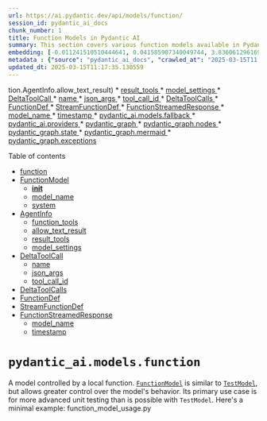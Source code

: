 ```yaml
---
url: https://ai.pydantic.dev/api/models/function/
session_id: pydantic_ai_docs
chunk_number: 1
title: Function Models in Pydantic AI
summary: This section covers various function models available in Pydantic AI, including details on `AgentInfo`, `DeltaToolCall`, `DeltaToolCalls`, and `FunctionDef`. Each model is linked to specific attributes such as `allow_text_result`, `result_tools`, `name`, and `json_args`, providing a comprehensive overview of their functionalities and settings.
embedding: [-0.011241510510444641, 0.041585907340049744, 3.836061296169646e-05, -0.009320979006588459, 0.025466246530413628, 0.0021830040495842695, -0.032418571412563324, -0.02047286555171013, 0.01596601866185665, 0.031189430505037308, 0.01384062971919775, -0.0727241262793541, 8.067232556641102e-05, -0.02234218269586563, 0.0008610382210463285, -0.017003104090690613, -0.021522754803299904, -0.009999566711485386, 0.03794969990849495, 0.04688657447695732, 0.060586363077163696, -0.02340487577021122, 0.004766118712723255, -0.004894154146313667, 0.034595172852277756, -0.023110395297408104, -0.04173954948782921, 0.04852542653679848, -0.031419895589351654, -0.026759404689073563, 0.06857577711343765, -0.0206777211278677, -0.033314816653728485, -0.05628437548875809, 0.01049890462309122, -0.007938196882605553, 0.04980578273534775, 0.01528743002563715, -0.04273822531104088, 0.05515766143798828, -0.03713027387857437, -0.035209741443395615, -0.005089408252388239, 0.03134307265281677, -0.047040216624736786, 0.029345719143748283, -0.00041091369348578155, 0.0036746168043464422, -0.0009514632984064519, 0.03139428794384003, -0.03764241561293602, -0.00429878942668438, -0.006267334334552288, -0.013059613294899464, 0.01070376206189394, 0.02120266668498516, -0.026861833408474922, -0.007464465219527483, -0.002928810426965356, 0.03275146335363388, -0.024864479899406433, -0.0049485694617033005, -8.407326095039025e-05, 0.060791220515966415, -0.03257221356034279, 0.004420422948896885, -0.04867906868457794, -0.0005745589733123779, -0.03472320735454559, 0.015812374651432037, -0.010825395584106445, 0.0239938385784626, -0.03713027387857437, -0.018040191382169724, -0.015940411016345024, -0.06299342960119247, 0.043762508779764175, 0.04079208895564079, 0.006741065066307783, -0.03246978297829628, 0.03587552532553673, 0.014634449034929276, 0.013040408492088318, 0.01574835740029812, -0.019397366791963577, -0.03792409226298332, -0.05397973582148552, -0.03344285488128662, -0.039690982550382614, -0.03316117450594902, -0.017899353057146072, -0.012957185506820679, -0.0171311404556036, 0.020319221541285515, 0.11523188650608063, 0.02089538238942623, -0.02796293795108795, -0.013776611536741257, 0.02582474611699581, 0.007912589237093925, 0.01933334954082966, 0.0044780392199754715, -0.0406128391623497, -0.008296695537865162, 0.042687010020017624, 0.005723183508962393, -0.0003721029497683048, -0.026452118530869484, -0.017464032396674156, 0.03935809060931206, -0.014685663394629955, -0.011401554569602013, -0.014749681577086449, 0.013379702344536781, -0.07789675146341324, -0.031240643933415413, -0.007950999774038792, 0.013078819029033184, 0.01241303514689207, -0.020216794684529305, -0.0052206446416676044, 0.013635773211717606, 0.0319320373237133, 0.018744386732578278, 0.03418545797467232, -0.01135674212127924, 0.013981468975543976, -0.01453202124685049, -0.03492806479334831, -0.03713027387857437, -0.0004809330857824534, 0.014813698828220367, -0.015709947794675827, -0.0013379702577367425, -0.02471083775162697, -0.014199129305779934, -0.032597821205854416, 0.011683233082294464, -0.010031575337052345, 0.028731150552630424, 0.000811024394351989, -0.015735553577542305, 0.019896704703569412, 0.026247262954711914, 0.0071251713670790195, 0.01978147402405739, -0.014032682403922081, 0.008123847655951977, -0.043864935636520386, 0.044761184602975845, 0.026631368324160576, 0.03707905858755112, 0.00123474164865911, -0.02289273403584957, -0.041560299694538116, 0.014954538084566593, -0.0006017665145918727, 0.03203446418046951, 0.044274650514125824, -0.015453875996172428, -0.0018725180998444557, 0.04637443274259567, -0.05817929655313492, 0.02247021719813347, -0.06903669983148575, 0.011555197648704052, -0.048755891621112823, -0.004401217680424452, -0.014672859571874142, -0.051316600292921066, -0.019589420408010483, -0.01135674212127924, -0.016695819795131683, 0.01252826675772667, 0.004183557815849781, -0.030293181538581848, -0.05241770297288895, -0.03756559267640114, -0.011177493259310722, -0.025171764194965363, -0.020216794684529305, -0.020741738379001617, -0.04130423069000244, 0.010793386958539486, -0.024774855002760887, -0.03433910012245178, 0.017694495618343353, 0.02888479270040989, 0.02022959664463997, 0.07062434405088425, 0.014147914946079254, 0.044274650514125824, 0.0329563207924366, 0.011977714486420155, 0.011708839796483517, -0.0024662823416292667, 0.05052277818322182, 0.011036654002964497, 0.01788654923439026, -0.0066514406353235245, 0.00141799240373075, 0.030241968110203743, 0.007221198175102472, -0.027860509231686592, 0.019768670201301575, -0.03602916747331619, -0.013123631477355957, 0.03362210467457771, -0.027527617290616035, -0.039870232343673706, -0.013520540669560432, -0.026631368324160576, 0.0023718562442809343, -0.01494173426181078, 0.007829366251826286, 0.020882578566670418, -0.03777045011520386, 0.004682895727455616, -0.009941951371729374, 0.045145291835069656, 0.007624509744346142, 0.008975283242762089, 0.027015475556254387, 0.008936872705817223, -0.03354528173804283, 0.03851305693387985, 0.0049133594147861, -0.09095636755228043, -0.01213135663419962, 0.023417679592967033, 0.009884335100650787, -0.012060937471687794, 0.006171307526528835, -0.04112498089671135, 0.027015475556254387, -0.06857577711343765, -0.022226950153708458, -0.0035689875949174166, 0.012464248575270176, -0.03418545797467232, 0.0030600468162447214, -0.0008122247527353466, -0.0008458340307697654, 0.01448080688714981, 0.01637573167681694, 0.018949244171380997, 0.021804433315992355, 0.0029496161732822657, 0.028449472039937973, 0.05095810070633888, 0.08091838657855988, -0.03608038276433945, 0.036797381937503815, -0.0105501189827919, -0.03592674061655998, 0.007330028340220451, 0.010863806121051311, -0.004436427727341652, -0.047347500920295715, 0.04353204369544983, -0.002927209949120879, -0.016490962356328964, -0.030088325962424278, -0.017643282189965248, -0.033801354467868805, -0.0011163088493049145, -0.012534668669104576, 0.023071983829140663, 0.0073044211603701115, -0.03444153070449829, 0.08522038161754608, 0.036387667059898376, 0.03354528173804283, -0.009557845070958138, -0.041560299694538116, 0.008488749153912067, 0.0036330053117126226, 0.06417135894298553, 0.02757883071899414, -0.002450278028845787, 0.0032216913532465696, 0.027604438364505768, 0.05264816805720329, 0.01167042925953865, 0.00570397824048996, 0.026861833408474922, -0.02778368815779686, -0.00018675166938919574, 0.004228369798511267, -0.02471083775162697, -0.0127907395362854, 0.02448037452995777, 0.0062737357802689075, -0.05705258622765541, 0.022675074636936188, -0.00530066667124629, 0.020703328773379326, 0.009801112115383148, 0.03933248296380043, 0.019115690141916275, -0.01830906607210636, 0.0008054228383116424, -0.05095810070633888, -0.014211932197213173, -0.01097903773188591, -0.016670212149620056, -0.00018285059195477515, 0.009621862322092056, 0.04232851415872574, 0.002043765503913164, 0.009320979006588459, 0.0403311587870121, -0.01865476183593273, -0.023673750460147858, -0.027117904275655746, -0.005201439373195171, 0.024019446223974228, -0.01898765377700329, 0.03636206313967705, 0.00391148217022419, -0.03413424640893936, -0.0643249973654747, 0.018795600160956383, -0.012156964279711246, -0.009948352351784706, 0.01574835740029812, -0.014749681577086449, 0.01716955006122589, -0.020690524950623512, 0.026426512748003006, 0.008700007572770119, 0.006350557319819927, -0.04253336787223816, 0.0171311404556036, 0.00848234724253416, 0.012368222698569298, -0.039690982550382614, 0.03533777967095375, -0.008360713720321655, 0.05211041867733002, -0.018347477540373802, -0.00782296434044838, -0.06340314447879791, 0.01975586637854576, 0.00811744574457407, 0.03287949785590172, 0.024429159238934517, 0.044069793075323105, -0.017758512869477272, -0.0015796370571479201, 0.0033641308546066284, -0.017387211322784424, -0.008610382676124573, 0.02416028454899788, -0.014570431783795357, -0.0342622809112072, -0.012541069649159908, 0.009570647962391376, 0.002799174515530467, -0.020972203463315964, -0.07267291098833084, 0.008642391301691532, -0.004874948877841234, -0.01709272898733616, -0.042072441428899765, 0.028219008818268776, -0.014250342734158039, -0.03733513131737709, 0.005172631237655878, -0.010915020480751991, 0.029909076169133186, 0.019947919994592667, -0.01898765377700329, 0.005028591491281986, -0.020178383216261864, -0.03367331624031067, -0.034006208181381226, -0.008904864080250263, 0.0085655702278018, 0.0014988146722316742, 0.07026584446430206, -0.03592674061655998, -0.008367115631699562, -0.016017232090234756, 0.027220331132411957, 0.012752328999340534, -0.02054968662559986, -0.0025062935892492533, -0.015172198414802551, 0.041073765605688095, 0.04063844308257103, -0.04768039286136627, -0.022483021020889282, -0.009007291868329048, -0.005550335627049208, 0.02440355159342289, 0.025248587131500244, 0.017566461116075516, 0.06657842546701431, -0.025799138471484184, 0.02739958092570305, 0.015876393765211105, -0.04235411807894707, -0.014096700586378574, 5.1964379963465035e-05, 0.022495824843645096, 0.06811484694480896, 0.02375057153403759, 0.03544020652770996, 0.02085697092115879, 0.05945965275168419, -0.002573512028902769, 0.015837982296943665, -0.02471083775162697, -0.004788524936884642, -0.05966451019048691, 0.025210175663232803, 0.03472320735454559, 0.03344285488128662, 0.02533821016550064, 0.005399893969297409, -0.10099434852600098, -0.01242583803832531, -0.007886982522904873, -0.03277707099914551, 0.06826849281787872, 0.05008745938539505, -0.034595172852277756, -0.0006741865654475987, -0.05346759408712387, 0.022252557799220085, 0.00599845964461565, 0.07625789940357208, 0.01861635036766529, 0.00025707113672979176, -0.03088214434683323, 0.01719515770673752, 0.0007025944069027901, -0.011849679052829742, 0.04112498089671135, 0.030037110671401024, -0.03357088938355446, -0.015466679818928242, 0.04094573110342026, -0.030011504888534546, -0.006414575036615133, -0.029499363154172897, -0.022214146330952644, 0.004718105308711529, -0.0445307232439518, 0.0004717305419035256, 0.018245048820972443, -0.041765157133340836, 0.015005752444267273, -0.0034089433029294014, -0.04524771869182587, 0.07456783205270767, -0.009167336858808994, 0.07420933246612549, -0.0030456427484750748, 0.031010180711746216, -0.006997135933488607, -0.0100123705342412, 0.022188538685441017, -0.026913046836853027, -0.014416788704693317, 0.03216249868273735, -0.011228706687688828, -0.02513335458934307, -0.011657625436782837, 0.03326360508799553, -0.004846140742301941, 0.0348256379365921, 0.019538206979632378, 0.05408216267824173, -0.026938654482364655, 0.050241101533174515, -0.012265793979167938, 0.009096916764974594, -0.0009282568353228271, 0.02440355159342289, -0.025325408205389977, 0.006574619095772505, 0.02289273403584957, -0.030011504888534546, 0.11164689064025879, -0.013917450793087482, -0.019743062555789948, 0.01574835740029812, 0.02085697092115879, -0.011119876988232136, -0.008245481178164482, 0.03777045011520386, -0.014634449034929276, 0.06560534983873367, 0.026913046836853027, -0.021637987345457077, 0.013802219182252884, -0.009461818262934685, -0.004583668429404497, 0.002922408515587449, -0.0071059660986065865, -0.016350124031305313, 0.04760357365012169, 0.0006101688486523926, -0.006110490765422583, 0.03905080631375313, 0.00029988298774696887, -0.029243292286992073, 0.03602916747331619, -0.04532454162836075, 0.02358412556350231, 0.03492806479334831, 0.0348256379365921, 0.023840196430683136, 0.007387644145637751, 0.019999133422970772, 0.003591393819078803, 0.007157180458307266, 3.816056050709449e-05, 0.045452576130628586, -0.00011923299462068826, 0.008667998015880585, 0.023801786825060844, -0.013853433541953564, -0.01418632548302412, -0.002005354966968298, -0.008661597035825253, -0.022214146330952644, -0.0074132513254880905, 0.035491421818733215, 1.3603764273284469e-05, 0.041457872837781906, -0.018769994378089905, -0.019051671028137207, -0.026247262954711914, 0.04967774450778961, 0.029448147863149643, -0.019704652950167656, -0.006753868889063597, 0.004708502907305956, 0.012950783595442772, -0.03807773441076279, -0.0031368678901344538, 0.005540733225643635, 0.02513335458934307, -0.004993381444364786, -0.00773974135518074, -0.009660272859036922, -0.00017534851212985814, 0.048038892447948456, 0.016209285706281662, 0.010492503643035889, -0.05843536928296089, -0.010646145790815353, 0.002069372683763504, -0.03467199206352234, 0.021586773917078972, -0.013469327241182327, -0.022623859345912933, -0.006196914706379175, 0.008264686912298203, 0.025722317397594452, 0.0005885628634132445, -0.025568675249814987, 0.04153469204902649, 0.030395610257983208, -0.011439965106546879, -0.03523534908890724, -0.01175365224480629, 0.004762917757034302, 0.027758080512285233, -0.0045708646066486835, -0.02234218269586563, -0.010159610770642757, -0.009468220174312592, 0.01533864438533783, 0.0028903998900204897, -0.00524945231154561, 0.0002784770622383803, -0.013827825896441936, -0.03208567947149277, 0.018462708219885826, 0.008181463927030563, -0.01533864438533783, -0.014263146556913853, -0.006036870181560516, 0.008719212375581264, -0.0036938220728188753, -0.0255814790725708, 0.005211041774600744, -0.04709143191576004, -0.018437102437019348, 0.02154836244881153, -0.04179076477885246, -0.008098240941762924, -0.0009610659326426685, -0.006741065066307783, -0.0268874391913414, 0.016567783430218697, 0.024326730519533157, -0.03185521438717842, -0.013815023005008698, 0.02716911770403385, -0.007656518369913101, -0.01209934800863266, -0.004839739296585321, 0.029243292286992073, -0.05986936762928963, 0.00215419614687562, -0.004702100995928049, -0.0004897355102002621, 0.002728755120187998, -0.027322759851813316, -0.020216794684529305, -0.009788308292627335, -0.03674616664648056, -0.0035849919077008963, 0.07902346551418304, -0.018795600160956383, -0.03395499661564827, 0.03905080631375313, 0.024416355416178703, -0.013558952137827873, -0.0001332368701696396, 0.0011915296781808138, 0.003354528220370412, -0.0031240645330399275, -0.02061370387673378, 0.025043729692697525, -0.011913696303963661, 0.04074087366461754, 0.03287949785590172, 0.013341291807591915, -0.023904213681817055, -0.013187648728489876, 0.0193717610090971, -0.010101995430886745, -0.006856297142803669, -0.052315276116132736, 0.004372410010546446, 0.010441289283335209, 0.016158070415258408, -0.010876609943807125, -0.005425501149147749, 0.002309439005330205, -0.0313686802983284, 0.01847551204264164, 0.011824071407318115, -0.028321435675024986, 0.008367115631699562, -0.013507737778127193, -0.011715241707861423, 0.018321869894862175, 0.0015020156279206276, 0.012208177708089352, 0.007694929372519255, -0.009813915938138962, 0.008700007572770119, 0.009352987632155418, -0.019013261422514915, 0.027015475556254387, -0.006939520128071308, -0.01812981627881527, 0.004151548724621534, 0.027117904275655746, 0.031727179884910583, 0.013482130132615566, 0.02299516275525093, -0.02788611687719822, -0.03733513131737709, 0.009116122499108315, 0.0034921662881970406, 0.011055858805775642, -0.0035113715566694736, -0.009096916764974594, 0.0032360954210162163, -0.05454309284687042, -0.03213689103722572, 0.06427378207445145, 0.012630694545805454, 0.009487424977123737, -0.061098504811525345, 0.02051127515733242, 0.07282654941082001, -0.01910288631916046, 0.010191620327532291, 0.008879256434738636, 0.027066688984632492, 0.011235108599066734, 0.004049120470881462, -0.047757215797901154, -0.0022278164979070425, -0.011292724870145321, 0.0010314853861927986, -0.00013853833661414683, 0.015837982296943665, 0.009775504469871521, -0.01933334954082966, -0.01394305843859911, 0.0007394045824185014, 0.010415681637823582, -0.02340487577021122, 0.012726721353828907, -0.05633558705449104, 0.002775167813524604, 0.015402661636471748, 0.02281591296195984, 0.013507737778127193, -0.050932493060827255, -0.008520757779479027, 0.020972203463315964, -0.020434454083442688, 0.027041081339120865, -0.022009290754795074, -0.01782253198325634, 0.04319915175437927, 0.044453900307416916, 0.017182353883981705, -0.011043055914342403, -0.03206007182598114, 0.023635338991880417, -0.00037690429599024355, 0.004503645934164524, -0.0008202269673347473, -0.017528049647808075, -0.017528049647808075, 0.06540049612522125, 0.001315564033575356, -0.014634449034929276, 0.0008410327136516571, 0.014788092114031315, 0.0002033562632277608, -0.027143510058522224, 0.0059376428835093975, -0.022354986518621445, -0.05100931599736214, 0.015108180232346058, -0.033519674092531204, -0.008386320434510708, 0.0021509951911866665, 0.030728502199053764, -0.022329378873109818, 0.003985102754086256, -0.03287949785590172, -0.001479609403759241, -0.001053891610354185, 0.04632321745157242, -0.0073684388771653175, 0.015082573518157005, -0.0053934925235807896, 0.009090515784919262, -0.017796924337744713, 0.02191966585814953, -0.006760270334780216, -0.01696469448506832, -0.019218116998672485, -0.021932467818260193, -0.03433910012245178, 0.05935722589492798, -0.027220331132411957, -0.004711703862994909, 0.00672185979783535, 0.05705258622765541, -0.03544020652770996, -0.047347500920295715, 0.023776179179549217, 0.025530263781547546, 0.008155856281518936, 0.018641958013176918, -0.002760763978585601, -0.025043729692697525, -0.028705542907118797, 0.0076117063872516155, 0.04084330052137375, -0.01408389676362276, 0.03843623399734497, -0.007899785414338112, -0.004404418636113405, -0.0015876393299549818, 0.03287949785590172, 0.003655411535874009, 0.01273952517658472, 0.021253880113363266, 0.02065211534500122, 0.010934225283563137, -0.02433953434228897, -0.024249909445643425, -0.049626532942056656, -0.021625183522701263, -0.016222089529037476, 0.0028920001350343227, -0.0045228516682982445, 0.0142375398427248, 0.008764024823904037, -0.03643888235092163, 0.012733123265206814, -0.07595061510801315, -0.012349016964435577, 0.023904213681817055, -0.00597285246476531, 0.018424298614263535, -0.00743885850533843, 0.027041081339120865, 0.02599119208753109, 0.0016380532179027796, -0.04880710318684578, 0.013584558852016926, -0.001554029993712902, -0.01040928065776825, -0.005383889656513929, 0.05216163396835327, -0.036797381937503815, 0.010262039490044117, -0.034800030291080475, 0.02140752412378788, 0.0016196481883525848, 0.0016164472326636314, -0.00210778322070837, -0.03336603194475174, -0.006513802334666252, -0.0033353229518979788, 0.0076117063872516155, -0.004865346010774374, 0.03935809060931206, 0.026528941467404366, 0.0019781473092734814, -0.014224736019968987, -0.02378898300230503, 0.01603003591299057, 0.025043729692697525, 0.011036654002964497, 0.05157266929745674, 0.009820316918194294, 0.02416028454899788, 0.00820066872984171, -0.005025390535593033, 0.011625616811215878, -0.02602960169315338, -0.0009466619230806828, 0.019909508526325226, 0.035593848675489426, -0.0014500012621283531, -0.0212410781532526, -0.00392108503729105, -0.02947375550866127, -0.034902457147836685, -0.00854636449366808, 0.028449472039937973, -0.020280811935663223, 0.04642564430832863, 0.026810618117451668, 0.019602224230766296, -0.02403225004673004, -0.020216794684529305, -0.004263579845428467, 0.04732189327478409, -0.0023526509758085012, 0.02719472534954548, -0.013315684162080288, 0.008610382676124573, -0.03175278753042221, -0.005896031390875578, -0.01448080688714981, -0.0007698130211792886, 0.008021419867873192, -0.025722317397594452, 0.015300233848392963, 0.003527376102283597, -0.03180399909615517, 0.011068662628531456, 0.004260378889739513, 0.005159827880561352, -0.00388267426751554, -0.013008399866521358, -0.0026999469846487045, -0.002967220963910222, 0.011177493259310722, -0.009967558085918427, -0.03505609929561615, 0.025939976796507835, -0.0342622809112072, -0.005614353343844414, -0.023763375356793404, 0.004538855981081724, 0.02165079116821289, 0.0013443719362840056, 0.03316117450594902, 0.015978820621967316, -0.01761767454445362, -0.0020997810643166304, -0.04847421124577522, -0.012797140516340733, -0.039870232343673706, 0.014301557093858719, 0.012861158698797226, 0.00046412841766141355, 0.018731582909822464, 0.020805757492780685, 0.0006885905168019235, 0.0063953697681427, -0.00880883727222681, 0.02264946699142456, -0.025965584442019463, -0.018731582909822464, -0.013110827654600143, 0.017732907086610794, 0.0071059660986065865, 0.009641068056225777, 0.008872855454683304, -0.0064081731252372265, -0.060791220515966415, -0.011126278899610043, 0.09239036589860916, -0.022047700360417366, -0.05997179448604584, 0.04278944060206413, -0.022777503356337547, 0.020780149847269058, 0.00811744574457407, 0.013315684162080288, -0.003857067320495844, -0.004580467473715544, -0.005732786376029253, 0.01135674212127924, -0.021983683109283447, -0.020255204290151596, 0.0018597146263346076, 0.003418545937165618, -0.00571358110755682, 0.043455224484205246, -0.018078602850437164, -0.01035806629806757, 0.015223412774503231, -0.012086544185876846, -0.026247262954711914, -0.026708189398050308, 0.013027604669332504, 0.010710163041949272, 0.02264946699142456, -0.015300233848392963, -0.01802738755941391, 0.0035849919077008963, -0.002229416975751519, -0.017592066898941994, -0.009705085307359695, 0.0013227660674601793, 0.008488749153912067, 0.0221245214343071, 0.02837265096604824, 0.022380592301487923, -0.016567783430218697, 0.006753868889063597, -0.0036810184828937054, -0.04719385877251625, 0.007694929372519255, 0.009724291041493416, -0.030088325962424278, 0.05992057919502258, -0.029294505715370178, -0.022252557799220085, 0.008936872705817223, -0.03403181582689285, -0.028910400345921516, 0.010716564953327179, -0.02926889806985855, 0.026836225762963295, 0.00818786583840847, 0.019883902743458748, 0.04271261766552925, 0.011836875230073929, 0.03753998875617981, 0.03439031541347504, 0.020075954496860504, -0.02602960169315338, -0.033109962940216064, 0.04591350257396698, 0.015441072173416615, -0.0073492336086928844, 0.027937330305576324, -0.005191836506128311, 0.021868450567126274, 0.014493610709905624, 0.008815239183604717, -0.01538985874503851, 0.0029832255095243454, 0.022623859345912933, 0.04120180010795593, 0.045759860426187515, -0.008091839030385017, -0.007253206800669432, -0.02433953434228897, 0.020703328773379326, 0.05098370835185051, 0.006283338647335768, -0.009833120740950108, 0.012240187264978886, 0.013187648728489876, 0.0393068753182888, 0.0001360376481898129, -0.028910400345921516, 0.005716782063245773, 0.03336603194475174, 0.034211065620183945, -0.0348256379365921, -0.012105749920010567, 0.04560621827840805, 0.004974176175892353, 0.030907751992344856, 0.005681572016328573, 0.02181723713874817, -0.018296262249350548, -0.011388751678168774, -0.008924068883061409, -0.009417005814611912, -0.025863155722618103, 0.005278260447084904, -0.020255204290151596, -0.016951890662312508, 0.011209501884877682, -0.010991841554641724, 0.004622078966349363, 0.0012355418875813484, 0.000258671585470438, 0.009263362735509872, 0.02360973320901394, -5.5765431170584634e-05, -0.04240533336997032, -0.004452432040125132, -0.007195590995252132, 0.01599162444472313, 0.04394175857305527, -0.027809293940663338, 0.024774855002760887, -0.01902606524527073, -0.003969098441302776, 0.014852109365165234, -0.018142620101571083, 0.026221655309200287, 0.037155881524086, -0.02423710562288761, 0.0208185613155365, 0.027630046010017395, 0.002251822967082262, 0.03866669908165932, 0.017015907913446426, 0.0016948690172284842, -0.009128926321864128, 0.015133787877857685, -0.004327597562223673, 0.006952323485165834, 0.004881350789219141, -0.027758080512285233, 0.03705345094203949, 0.021497149020433426, 0.007406849414110184, 0.013879040256142616, 0.012361820787191391, 0.029806647449731827, 0.03661813214421272, -1.0159061275771819e-05, -0.013104425743222237, -0.03206007182598114, 0.0009474621620029211, 0.014839306473731995, 0.04271261766552925, 0.008475945331156254, -0.005268658045679331, 0.02529980055987835, 0.006443382706493139, 0.036285240203142166, -0.013027604669332504, -0.0171311404556036, -0.001387583906762302, -0.012573079206049442, 0.0015428268816322088, -0.005233447998762131, -0.030241968110203743, 0.004519650712609291, 0.03518413379788399, -0.0015628323890268803, 0.012105749920010567, -0.04081769287586212, -0.01487771701067686, -0.02340487577021122, -0.006811484694480896, 0.007573295384645462, 0.0017444826662540436, 0.01099824346601963, 0.021561166271567345, -0.004855743609368801, 0.0006977930897846818, -0.005444706417620182, 0.0006337753729894757, 0.0064721908420324326, 0.022188538685441017, 0.002070972928777337, 0.003959495574235916, 0.012969988398253918, -0.011452768929302692, 0.007803759071975946, 0.004065124783664942, 0.007432456593960524, 0.00020945795404259115, -0.06867820024490356, 0.01812981627881527, -0.0005413498147390783, -0.04289186745882034, -0.04140665754675865, 0.006456186529248953, 0.003424947615712881, -0.020690524950623512, 0.026964260265231133, -0.0348256379365921, -0.0305748600512743, -0.01910288631916046, -0.016708623617887497, -0.00023366465757135302, 0.0013283675070852041, 0.01564592868089676, -0.02430112473666668, 0.024454766884446144, -0.046656109392642975, -0.003780246013775468, -3.368432226125151e-05, -0.010351664386689663, -0.009647469036281109, 0.03357088938355446, 0.00743885850533843, 0.014096700586378574, 0.015133787877857685, 0.00022686277225147933, -0.02757883071899414, -0.051623884588479996, -0.021330703049898148, 0.011881687678396702, -0.05095810070633888, 0.0021061827428638935, -0.01761767454445362, -0.0214715413749218, -0.005595148075371981, 0.002562308916822076, 0.01654217764735222, 0.014160717837512493, -0.00028187799034640193, 0.016362927854061127, -0.003908281214535236, 0.0675002783536911, -0.007669322192668915, -0.004503645934164524, 0.018424298614263535, 0.027322759851813316, 0.04063844308257103, -0.011747250333428383, -0.020434454083442688, 0.0032601021230220795, -0.013110827654600143, -0.029243292286992073, 0.027041081339120865, 0.014800895005464554, 0.008232678286731243, 0.036208417266607285, -0.01930774189531803, 0.002471083775162697, -0.013533344492316246, 0.0014331965940073133, 0.033519674092531204, 0.026836225762963295, 0.030216360464692116, -0.010396476835012436, -0.02140752412378788, 0.00040451192762702703, -0.018910832703113556, 0.005614353343844414, -0.005896031390875578, -0.012969988398253918, 0.04709143191576004, -0.018321869894862175, 0.0035049698781222105, -0.008111044764518738, 0.02054968662559986, -0.013008399866521358, 0.00018085003830492496, 0.022598253563046455, 0.006491396110504866, -0.02485167607665062, 0.005495920777320862, 0.004071526695042849, -0.010114798322319984, -0.027245938777923584, -0.007157180458307266, 0.00709316274151206, -0.0036458089016377926, -0.009577049873769283, -0.03733513131737709, 0.012777935713529587, 0.035286564379930496, -0.011401554569602013, 0.004029915202409029, -0.01249625813215971, -0.01448080688714981, 0.014199129305779934, -0.011471974663436413, -0.021586773917078972, 0.027809293940663338, 0.015876393765211105, 0.012201775796711445, -0.0035113715566694736, 0.0012563476338982582, -0.009263362735509872, 0.006555413827300072, 0.0044620344415307045, -0.03646448999643326, 0.011452768929302692, 0.0034601574297994375, 0.005960049107670784, 0.06202036142349243, -0.02878236398100853, 0.020844167098402977, 0.02409626729786396, -0.01853952929377556, 0.0037578397896140814, 0.006645038723945618, -0.021394720301032066, -0.036182813346385956, 0.020383240655064583, 0.028142187744379044, 0.0009994765277951956, -0.007720536086708307, 0.005243050865828991, 0.020037544891238213, -0.008872855454683304, -0.031727179884910583, 0.019218116998672485, 0.007650116924196482, -0.010076387785375118, 0.010902216657996178, 0.024672426283359528, 0.03533777967095375, -0.03456956520676613, 0.014071093872189522, 0.004414021503180265, 0.01239382941275835, 0.023366466164588928, -0.003876272588968277, 0.008040624670684338, 0.018577940762043, 0.019525403156876564, 0.0024614811409264803, 0.005390291567891836, 0.030830930918455124, -0.009148131124675274, 0.015671536326408386, -0.03784727305173874, -0.021433129906654358, -0.024173088371753693, 0.028065364807844162, 0.013034006580710411, 0.013238863088190556, -0.008687203750014305, 0.00820066872984171, -0.02012716978788376, -0.016452552750706673, -0.020639311522245407, 0.0361315980553627, -0.030702896416187286, -0.026631368324160576, 0.02130509540438652, -0.007630911655724049, -0.005479916464537382, -0.007054752204567194, 0.014096700586378574, 0.0358499214053154, 0.013584558852016926, -0.03408303111791611, -0.0038410627748817205, -0.009506630711257458, 0.0008474345086142421, 0.016055641695857048, 0.002677540760487318, -0.027911722660064697, -0.013174845837056637, -0.02106182835996151, 0.019179707393050194, -0.044069793075323105, -0.01709272898733616, 0.041688334196805954, 0.011939303949475288, 0.014621646143496037, 0.0017700897296890616, -0.04040798172354698, 0.0031880822498351336, 0.02578633464872837, 0.022636663168668747, 0.034800030291080475, -0.01606844551861286, 0.03218810632824898, -0.008764024823904037, -0.0015636326279491186, 0.03456956520676613, 0.008251883089542389, -0.01453202124685049, -0.02908964827656746, 1.6779642464825884e-05, -0.026554547250270844, -0.04140665754675865, 0.006741065066307783, 0.01806579902768135, 0.010127602145075798, -0.001447600545361638, -0.0008170260698534548, 0.012944381684064865, 0.021599575877189636, 0.01027484331279993, 0.014954538084566593, -0.03006271831691265, -0.003722629975527525, 0.009359389543533325, -0.028014151379466057, -0.005796804092824459, 0.01830906607210636, 0.02167639695107937, -0.03753998875617981, 0.016465356573462486, -0.009039301425218582, 0.003109660465270281, -0.017041515558958054, -0.01237462367862463, 0.014416788704693317, 0.010370869189500809, -0.004986979998648167, -0.02244460955262184, 0.028065364807844162, -0.00042051635682582855, -0.007227600086480379, -0.002999229822307825, -0.01833467371761799, 0.011529590003192425, 0.0023702557664364576, -0.003437751205638051, 0.011958508752286434, -0.018936440348625183, 0.03077971749007702, -0.025658300146460533, 0.0024726842530071735, 0.04332718998193741, -0.023737767711281776, -0.013712594285607338, 0.007752545177936554, 0.0019109287532046437, -0.008232678286731243, -0.035491421818733215, 0.013751004822552204, -0.004423623904585838, 0.018974849954247475, 0.026183245703577995, -0.0025719115510582924, -0.004382012411952019, -0.004519650712609291, 0.005188635550439358, -0.012464248575270176, 0.02550465799868107, -0.004049120470881462, 0.029243292286992073, 0.004711703862994909, 0.014864913187921047, -0.04030555114150047, -0.03085653856396675, -0.019243724644184113, 0.00875762291252613, -0.016670212149620056, -0.017809728160500526, 0.016209285706281662, 0.026810618117451668, 0.0053294748067855835, 0.00017154746456071734, 0.03974219784140587, 0.03508170694112778, 0.00213339040055871, -0.017182353883981705, -0.00040751276537775993, -0.005575942806899548, -0.006728261709213257, -0.024147480726242065, 0.019973525777459145, 0.018629154190421104, -0.03415985032916069, -0.003876272588968277, 0.04079208895564079, -0.03692541643977165, 0.009468220174312592, -0.009884335100650787, -0.010134004056453705, 0.012489856220781803, -0.0020229597575962543, -0.01588919572532177, -0.007976607419550419, 0.008642391301691532, 0.014288753271102905, -0.00820066872984171, -0.02275189571082592, 0.02908964827656746, -0.060996077954769135, 0.024416355416178703, 0.010146807879209518, -0.03336603194475174, -0.004305191338062286, -0.04842299968004227, 0.004609275609254837, 0.001560431788675487, -0.019346153363585472, 0.0222653616219759, 0.019704652950167656, -0.02385300025343895, -0.026144834235310555, -0.04045919328927994, 0.006849895231425762, 0.04619518294930458, 0.01185608096420765, -0.023417679592967033, -0.018641958013176918, 0.02809097245335579, 0.005486317910254002, 0.013302881270647049, -0.02613203041255474, -0.019832687452435493, -0.04022873193025589, 0.0038922769017517567, -0.02040884643793106, -0.01104945782572031, -0.005201439373195171, -0.023827392607927322, 0.044377077370882034, -0.023417679592967033, 0.030421217903494835, -0.00913532730191946, 0.013162042014300823, 0.0066706459037959576, 0.0044780392199754715, 0.0031224640551954508, -0.02482607029378414, 0.02250862866640091, 0.026733797043561935, 0.014391181990504265, -0.025120550766587257, -0.0021301894448697567, -0.017297586426138878, -0.024966908618807793, -0.037872880697250366, 0.022188538685441017, 0.008079035207629204, -0.021586773917078972, 0.025619888678193092, 0.012304204516112804, 0.017079925164580345, -0.04240533336997032, 0.016414141282439232, 0.04056162387132645, -0.017246372997760773, 0.021087434142827988, -0.0016404539346694946, -0.010153209790587425, 0.024249909445643425, -0.0013299679849296808, 0.0008922468987293541, 0.017592066898941994, 0.010114798322319984, 0.00016014430730137974, 0.005150225013494492, 0.01765608601272106, -0.01951259933412075, 0.060996077954769135, 0.02526138909161091, -0.02489008754491806, 0.028065364807844162, 0.014711271040141582, 0.014327164739370346, -0.00606567831709981, 0.047936465591192245, 0.0204472579061985, 0.020588096231222153, 0.010402878746390343, 0.019794277846813202, -0.028065364807844162, 0.03418545797467232, 0.03016514703631401, 0.0035497823264449835, -0.03495367243885994, -0.043275974690914154, -0.004221968352794647, 0.016875069588422775, -0.005566340405493975, 0.02430112473666668, -0.006907511502504349, -0.018219441175460815, -0.011888089589774609, -0.025082139298319817, -0.033698923885822296, 0.00248228688724339, 0.013238863088190556, -0.04470997303724289, -0.0009130526450462639, 0.003908281214535236, 0.014147914946079254, 0.017604870721697807, -0.01596601866185665, -0.02234218269586563, -0.006568217650055885, 0.009705085307359695, -0.011587206274271011, 0.018693173304200172, -0.009365791454911232, 0.026733797043561935, -0.013776611536741257, -0.0031752786599099636, -0.006939520128071308, 0.0028263821732252836, -0.01658058725297451, 0.01627330295741558, 0.033212389796972275, -0.04319915175437927, -0.01373820099979639, -0.025978388264775276, -0.008021419867873192, -0.005307068582624197, 0.006280137691646814, -0.03277707099914551, 0.033417247235774994, -0.014903323724865913, 0.03147110715508461, -0.019794277846813202, -0.04650246724486351, 0.019000457599759102, -0.008341507986187935, -0.0032392963767051697, -0.005623956210911274]
metadata : {"source": "pydantic_ai_docs", "crawled_at": "2025-03-15T11:17:35.129679", "url_path": "/api/models/function/", "chunk_size": 4929}
updated_dt: 2025-03-15T11:17:35.130559
---
```

tion.AgentInfo.allow_text_result)
        * [ result_tools  ](https://ai.pydantic.dev/api/models/function/#pydantic_ai.models.function.AgentInfo.result_tools)
        * [ model_settings  ](https://ai.pydantic.dev/api/models/function/#pydantic_ai.models.function.AgentInfo.model_settings)
      * [ DeltaToolCall  ](https://ai.pydantic.dev/api/models/function/#pydantic_ai.models.function.DeltaToolCall)
        * [ name  ](https://ai.pydantic.dev/api/models/function/#pydantic_ai.models.function.DeltaToolCall.name)
        * [ json_args  ](https://ai.pydantic.dev/api/models/function/#pydantic_ai.models.function.DeltaToolCall.json_args)
        * [ tool_call_id  ](https://ai.pydantic.dev/api/models/function/#pydantic_ai.models.function.DeltaToolCall.tool_call_id)
      * [ DeltaToolCalls  ](https://ai.pydantic.dev/api/models/function/#pydantic_ai.models.function.DeltaToolCalls)
      * [ FunctionDef  ](https://ai.pydantic.dev/api/models/function/#pydantic_ai.models.function.FunctionDef)
      * [ StreamFunctionDef  ](https://ai.pydantic.dev/api/models/function/#pydantic_ai.models.function.StreamFunctionDef)
      * [ FunctionStreamedResponse  ](https://ai.pydantic.dev/api/models/function/#pydantic_ai.models.function.FunctionStreamedResponse)
        * [ model_name  ](https://ai.pydantic.dev/api/models/function/#pydantic_ai.models.function.FunctionStreamedResponse.model_name)
        * [ timestamp  ](https://ai.pydantic.dev/api/models/function/#pydantic_ai.models.function.FunctionStreamedResponse.timestamp)
    * [ pydantic_ai.models.fallback  ](https://ai.pydantic.dev/api/models/fallback/)
    * [ pydantic_ai.providers  ](https://ai.pydantic.dev/api/providers/)
    * [ pydantic_graph  ](https://ai.pydantic.dev/api/pydantic_graph/graph/)
    * [ pydantic_graph.nodes  ](https://ai.pydantic.dev/api/pydantic_graph/nodes/)
    * [ pydantic_graph.state  ](https://ai.pydantic.dev/api/pydantic_graph/state/)
    * [ pydantic_graph.mermaid  ](https://ai.pydantic.dev/api/pydantic_graph/mermaid/)
    * [ pydantic_graph.exceptions  ](https://ai.pydantic.dev/api/pydantic_graph/exceptions/)


Table of contents 
  * [ function  ](https://ai.pydantic.dev/api/models/function/#pydantic_ai.models.function)
  * [ FunctionModel  ](https://ai.pydantic.dev/api/models/function/#pydantic_ai.models.function.FunctionModel)
    * [ __init__  ](https://ai.pydantic.dev/api/models/function/#pydantic_ai.models.function.FunctionModel.__init__)
    * [ model_name  ](https://ai.pydantic.dev/api/models/function/#pydantic_ai.models.function.FunctionModel.model_name)
    * [ system  ](https://ai.pydantic.dev/api/models/function/#pydantic_ai.models.function.FunctionModel.system)
  * [ AgentInfo  ](https://ai.pydantic.dev/api/models/function/#pydantic_ai.models.function.AgentInfo)
    * [ function_tools  ](https://ai.pydantic.dev/api/models/function/#pydantic_ai.models.function.AgentInfo.function_tools)
    * [ allow_text_result  ](https://ai.pydantic.dev/api/models/function/#pydantic_ai.models.function.AgentInfo.allow_text_result)
    * [ result_tools  ](https://ai.pydantic.dev/api/models/function/#pydantic_ai.models.function.AgentInfo.result_tools)
    * [ model_settings  ](https://ai.pydantic.dev/api/models/function/#pydantic_ai.models.function.AgentInfo.model_settings)
  * [ DeltaToolCall  ](https://ai.pydantic.dev/api/models/function/#pydantic_ai.models.function.DeltaToolCall)
    * [ name  ](https://ai.pydantic.dev/api/models/function/#pydantic_ai.models.function.DeltaToolCall.name)
    * [ json_args  ](https://ai.pydantic.dev/api/models/function/#pydantic_ai.models.function.DeltaToolCall.json_args)
    * [ tool_call_id  ](https://ai.pydantic.dev/api/models/function/#pydantic_ai.models.function.DeltaToolCall.tool_call_id)
  * [ DeltaToolCalls  ](https://ai.pydantic.dev/api/models/function/#pydantic_ai.models.function.DeltaToolCalls)
  * [ FunctionDef  ](https://ai.pydantic.dev/api/models/function/#pydantic_ai.models.function.FunctionDef)
  * [ StreamFunctionDef  ](https://ai.pydantic.dev/api/models/function/#pydantic_ai.models.function.StreamFunctionDef)
  * [ FunctionStreamedResponse  ](https://ai.pydantic.dev/api/models/function/#pydantic_ai.models.function.FunctionStreamedResponse)
    * [ model_name  ](https://ai.pydantic.dev/api/models/function/#pydantic_ai.models.function.FunctionStreamedResponse.model_name)
    * [ timestamp  ](https://ai.pydantic.dev/api/models/function/#pydantic_ai.models.function.FunctionStreamedResponse.timestamp)


# `pydantic_ai.models.function`
A model controlled by a local function.
[`FunctionModel`](https://ai.pydantic.dev/api/models/function/#pydantic_ai.models.function.FunctionModel) is similar to [`TestModel`](https://ai.pydantic.dev/api/models/test/), but allows greater control over the model's behavior.
Its primary use case is for more advanced unit testing than is possible with `TestModel`.
Here's a minimal example:
function_model_usage.py
